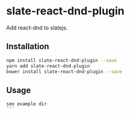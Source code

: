 # slate-react-dnd-plugin

Add react-dnd to slatejs.

## Installation 
```sh
npm install slate-react-dnd-plugin --save
yarn add slate-react-dnd-plugin
bower install slate-react-dnd-plugin --save
```
## Usage
```
see example dir
´´´
